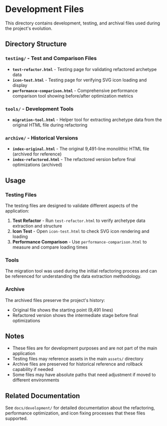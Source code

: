 # Development Files

This directory contains development, testing, and archival files used during the project's evolution.

## Directory Structure

### `testing/` - Test and Comparison Files
- **`test-refactor.html`** - Testing page for validating refactored archetype data
- **`icon-test.html`** - Testing page for verifying SVG icon loading and display
- **`performance-comparison.html`** - Comprehensive performance comparison tool showing before/after optimization metrics

### `tools/` - Development Tools
- **`migration-tool.html`** - Helper tool for extracting archetype data from the original HTML file during refactoring

### `archive/` - Historical Versions
- **`index-original.html`** - The original 9,491-line monolithic HTML file (archived for reference)
- **`index-refactored.html`** - The refactored version before final optimizations (archived)

## Usage

### Testing Files
The testing files are designed to validate different aspects of the application:

1. **Test Refactor** - Run `test-refactor.html` to verify archetype data extraction and structure
2. **Icon Test** - Open `icon-test.html` to check SVG icon rendering and loading
3. **Performance Comparison** - Use `performance-comparison.html` to measure and compare loading times

### Tools
The migration tool was used during the initial refactoring process and can be referenced for understanding the data extraction methodology.

### Archive
The archived files preserve the project's history:
- Original file shows the starting point (9,491 lines)
- Refactored version shows the intermediate stage before final optimizations

## Notes

- These files are for development purposes and are not part of the main application
- Testing files may reference assets in the main `assets/` directory
- Archive files are preserved for historical reference and rollback capability if needed
- Some files may have absolute paths that need adjustment if moved to different environments

## Related Documentation

See `docs/development/` for detailed documentation about the refactoring, performance optimization, and icon fixing processes that these files supported.